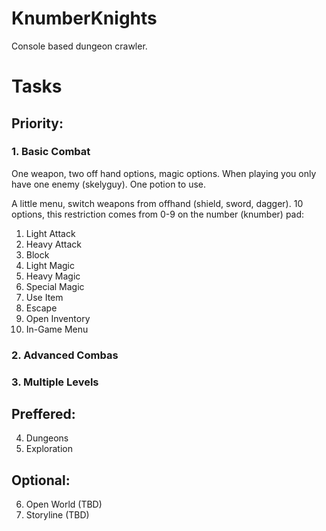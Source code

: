 # KnumberKnights
Console based dungeon crawler.


# Tasks
## Priority:
### 1. Basic Combat
One weapon, two off hand options, magic options.
When playing you only have one enemy (skelyguy).
One potion to use.

A little menu, switch weapons from offhand (shield, sword, dagger).
10 options, this restriction comes from 0-9 on the number (knumber) pad:
  1. Light Attack
  2. Heavy Attack
  3. Block
  4. Light Magic
  5. Heavy Magic
  6. Special Magic
  7. Use Item
  8. Escape
  9. Open Inventory
  0. In-Game Menu

### 2. Advanced Combas
### 3. Multiple Levels
## Preffered:
4. Dungeons
5. Exploration
## Optional:
6. Open World (TBD)
7. Storyline (TBD)
